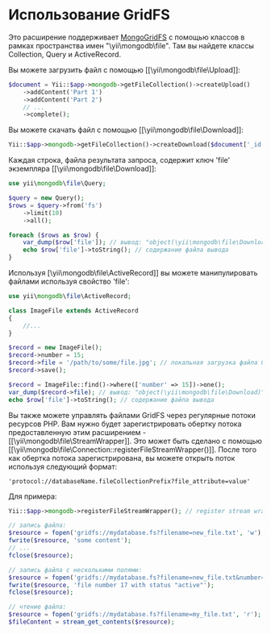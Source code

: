 Использование GridFS
============

Это расширение поддерживает [MongoGridFS](https://docs.mongodb.com/manual/core/gridfs/) с помощью классов в рамках пространства имен "\yii\mongodb\file".
Там вы найдете классы Collection, Query и ActiveRecord.

Вы можете загрузить файл с помощью [[\yii\mongodb\file\Upload]]:

```php
$document = Yii::$app->mongodb->getFileCollection()->createUpload()
    ->addContent('Part 1')
    ->addContent('Part 2')
    // ...
    ->complete();
```

Вы можете скачать файл с помощью [[\yii\mongodb\file\Download]]:

```php
Yii::$app->mongodb->getFileCollection()->createDownload($document['_id'])->toFile('/path/to/file.dat');
```

Каждая строка, файла результата запроса, содержит ключ 'file' экземпляра [[\yii\mongodb\file\Download]]:

```php
use yii\mongodb\file\Query;

$query = new Query();
$rows = $query->from('fs')
    ->limit(10)
    ->all();

foreach ($rows as $row) {
    var_dump($row['file']); // вывод: "object(\yii\mongodb\file\Download)"
    echo $row['file']->toString(); // содержание файла вывода
}
```

Используя [\yii\mongodb\file\ActiveRecord]] вы можете манипулировать файлами используя свойство 'file':

```php
use yii\mongodb\file\ActiveRecord;

class ImageFile extends ActiveRecord
{
    //...
}

$record = new ImageFile();
$record->number = 15;
$record->file = '/path/to/some/file.jpg'; // локальная загрузка файла GridFS
$record->save();

$record = ImageFile::find()->where(['number' => 15])->one();
var_dump($record->file); // вывод: "object(\yii\mongodb\file\Download)"
echo $row['file']->toString(); // содержание файла вывода
```

Вы также можете управлять файлами GridFS через регулярные потоки ресурсов PHP.
Вам нужно будет зарегистрировать обертку потока предоставленную этим расширением - [[\yii\mongodb\file\StreamWrapper]].
Это может быть сделано с помощью [[\yii\mongodb\file\Connection::registerFileStreamWrapper()]].
После того как обертка потока зарегистрирована, вы можете открыть поток используя следующий формат:

```
'protocol://databaseName.fileCollectionPrefix?file_attribute=value'
```

Для примера:

```php
Yii::$app->mongodb->registerFileStreamWrapper(); // register stream wrapper

// запись файла:
$resource = fopen('gridfs://mydatabase.fs?filename=new_file.txt', 'w');
fwrite($resource, 'some content');
// ...
fclose($resource);

// запись файла с несколькими полями:
$resource = fopen('gridfs://mydatabase.fs?filename=new_file.txt&number=17&status=active', 'w');
fwrite($resource, 'file number 17 with status "active"');
fclose($resource);

// чтение файла:
$resource = fopen('gridfs://mydatabase.fs?filename=my_file.txt', 'r');
$fileContent = stream_get_contents($resource);
```
